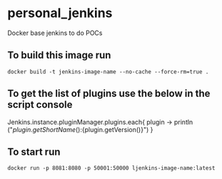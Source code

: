 # personal_jenkins
Docker base jenkins to do POCs

## To build this image run

  ```
  docker build -t jenkins-image-name --no-cache --force-rm=true .
  ```


## To get the list of plugins use the below in the script console

Jenkins.instance.pluginManager.plugins.each{
  plugin -> 
    println ("${plugin.getShortName()}:${plugin.getVersion()}")
}


## To start run

  ```
  docker run -p 8081:8080 -p 50001:50000 ljenkins-image-name:latest
  ```